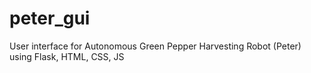# peter_gui
User interface for Autonomous Green Pepper Harvesting Robot (Peter) using Flask, HTML, CSS, JS 
